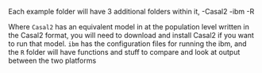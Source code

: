 Each example folder will have 3 additional folders within it,
-Casal2
-ibm
-R

Where `Casal2` has an equivalent model in at the population level written in the Casal2 format, you will need to download and install Casal2 if you want to run that
model. `ibm` has the configuration files for running the ibm, and the `R` folder will have functions and stuff to compare and look at output between the two 
platforms